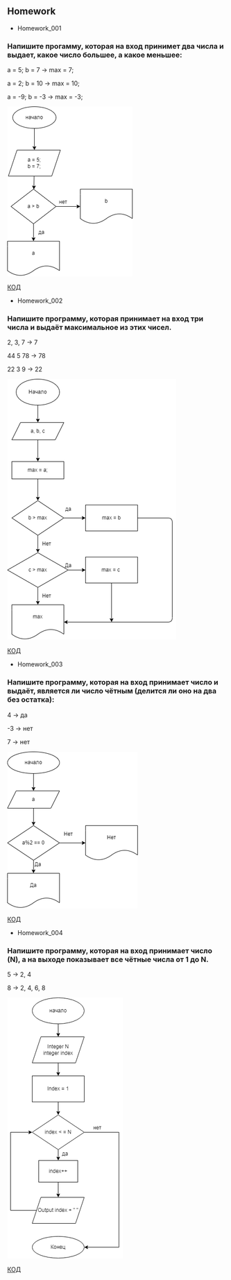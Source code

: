 ## Homework
- Homework_001 
### Напишите прогамму, которая на вход принимет два числа и выдает, какое число большее, а какое меньшее:
a = 5; b = 7 -> max = 7;

a = 2; b = 10 -> max = 10;

a = -9; b = -3 -> max = -3;

![Блок-схема](Homework_001/diagram.drawio.png)

[КОД](Homework_001/Program.cs) 

 - Homework_002
### Hапишите программу, которая принимает на вход три числа и выдаёт максимальное из этих чисел.
2, 3, 7 -> 7

44 5 78 -> 78

22 3 9 -> 22

![Блок-схема](Homework_002/diagram.drawio.png)

[КОД](Homework_002/Program.cs)

 - Homework_003
### Напишите программу, которая на вход принимает число и выдаёт, является ли число чётным (делится ли оно на два без остатка):

4 -> да

-3 -> нет

7 -> нет

![Блок-схема](Homework_003/diagram.drawio.png)

[КОД](Homework_003/Program.cs)

 - Homework_004
### Напишите программу, которая на вход принимает число (N), а на выходе показывает все чётные числа от 1 до N.

5 -> 2, 4

8 -> 2, 4, 6, 8

![Блок-схема](Homework_004/diagram.drawio.png)

[КОД](Homework_004/Program.cs)